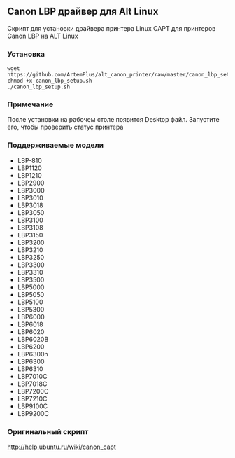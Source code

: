 ## Canon LBP драйвер для Alt Linux
Скрипт для установки драйвера принтера Linux CAPT для принтеров Canon LBP на ALT Linux
### Установка
```
wget https://github.com/ArtemPlus/alt_canon_printer/raw/master/canon_lbp_setup.sh
chmod +x canon_lbp_setup.sh
./canon_lbp_setup.sh
```
### Примечание
После установки на рабочем столе появится Desktop файл. Запустите его, чтобы проверить статус принтера
### Поддерживаемые модели
- LBP-810
- LBP1120
- LBP1210
- LBP2900
- LBP3000
- LBP3010
- LBP3018
- LBP3050
- LBP3100
- LBP3108
- LBP3150
- LBP3200
- LBP3210
- LBP3250
- LBP3300
- LBP3310
- LBP3500
- LBP5000
- LBP5050
- LBP5100
- LBP5300
- LBP6000
- LBP6018
- LBP6020
- LBP6020B
- LBP6200
- LBP6300n
- LBP6300
- LBP6310
- LBP7010C
- LBP7018C
- LBP7200C
- LBP7210C
- LBP9100C
- LBP9200C
### Оригинальный скрипт
http://help.ubuntu.ru/wiki/canon_capt
